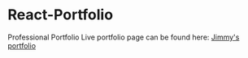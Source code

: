 # React-Portfolio
Professional Portfolio
Live portfolio page can be found here:
<a href="https://jimmysstart.com/">Jimmy's portfolio</a>
